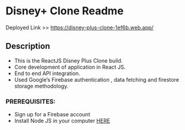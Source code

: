 # Disney+ Clone Readme
Deployed Link >>
https://disney-plus-clone-1ef6b.web.app/
## Description
- This is the ReactJS Disney Plus Clone build.
- Core development of application in React JS.
- End to end API integration.
- Used Google’s Firebase authentication , data fetching and firestore storage methodology.

### PREREQUISITES:
- Sign up for a Firebase account
- Install Node JS in your computer <a href='https://nodejs.org/en/'>HERE</a>
